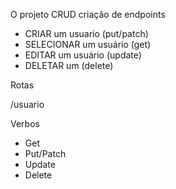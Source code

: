 O projeto CRUD criação de endpoints 

- CRIAR um usuario (put/patch)
- SELECIONAR um usuário (get)
- EDITAR um usuário (update)
- DELETAR um (delete)

Rotas

/usuario

Verbos

- Get
- Put/Patch
- Update
- Delete